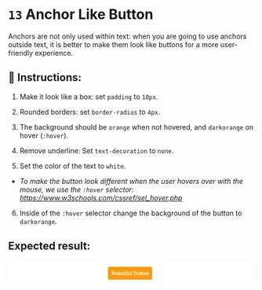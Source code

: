 # `13` Anchor Like Button

Anchors are not only used within text: when you are going to use anchors outside text, it is better to make them look like buttons for a more user-friendly experience.

## 📝 Instructions:

1. Make it look like a box: set `padding` to `10px`.

2. Rounded borders: set `border-radius` to `4px`.

3. The background should be `orange` when not hovered, and `darkorange` on hover (`:hover`).

4. Remove underline: Set `text-decoration` to `none`.

5. Set the color of the text to `white`.

+ *To make the button look different when the user hovers over with the mouse, we use the `:hover` selector: https://www.w3schools.com/cssref/sel_hover.php*

6. Inside of the `:hover` selector change the background of the button to `darkorange`.

## Expected result:

![Example Image](../../.learn/assets/13-1.gif?raw=true)
